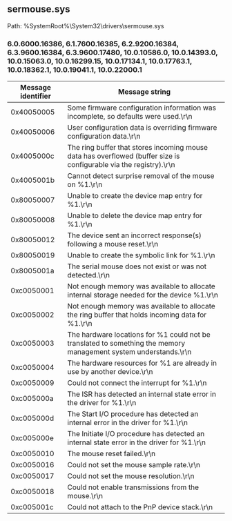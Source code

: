 ## sermouse.sys

Path: %SystemRoot%\System32\drivers\sermouse.sys

### 6.0.6000.16386, 6.1.7600.16385, 6.2.9200.16384, 6.3.9600.16384, 6.3.9600.17480, 10.0.10586.0, 10.0.14393.0, 10.0.15063.0, 10.0.16299.15, 10.0.17134.1, 10.0.17763.1, 10.0.18362.1, 10.0.19041.1, 10.0.22000.1

Message identifier | Message string
--- | ---
0x40050005 | Some firmware configuration information was incomplete, so defaults were used.\r\n
0x40050006 | User configuration data is overriding firmware configuration data.\r\n
0x4005000c | The ring buffer that stores incoming mouse data has overflowed (buffer size is configurable via the registry).\r\n
0x4005001b | Cannot detect surprise removal of the mouse on %1.\r\n
0x80050007 | Unable to create the device map entry for %1.\r\n
0x80050008 | Unable to delete the device map entry for %1.\r\n
0x80050012 | The device sent an incorrect response(s) following a mouse reset.\r\n
0x80050019 | Unable to create the symbolic link for %1.\r\n
0x8005001a | The serial mouse does not exist or was not detected.\r\n
0xc0050001 | Not enough memory was available to allocate internal storage needed for the device %1.\r\n
0xc0050002 | Not enough memory was available to allocate the ring buffer that holds incoming data for %1.\r\n
0xc0050003 | The hardware locations for %1 could not be translated to something the memory management system understands.\r\n
0xc0050004 | The hardware resources for %1 are already in use by another device.\r\n
0xc0050009 | Could not connect the interrupt for %1.\r\n
0xc005000a | The ISR has detected an internal state error in the driver for %1.\r\n
0xc005000d | The Start I/O procedure has detected an internal error in the driver for %1.\r\n
0xc005000e | The Initiate I/O procedure has detected an internal state error in the driver for %1.\r\n
0xc0050010 | The mouse reset failed.\r\n
0xc0050016 | Could not set the mouse sample rate.\r\n
0xc0050017 | Could not set the mouse resolution.\r\n
0xc0050018 | Could not enable transmissions from the mouse.\r\n
0xc005001c | Could not attach to the PnP device stack.\r\n

